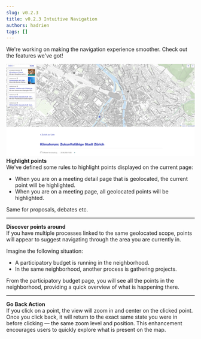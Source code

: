 ```yaml
---
slug: v0.2.3
title: v0.2.3 Intuitive Navigation
authors: hadrien
tags: []
---
```


We're working on making the navigation experience smoother. 
Check out the features we've got!

<!-- truncate -->

![An example of highlighted point](./screenshots/ScreenShot-2024-09-03-07.49.28.png)
**Highlight points**<br />
We've defined some rules to highlight points displayed on the current page:

- When you are on a meeting detail page that is geolocated, the current point will be highlighted.
- When you are on a meeting page, all geolocated points will be highlighted.

Same for proposals, debates etc.

---

**Discover points around**<br />
If you have multiple processes linked to the same geolocated scope, points will appear to suggest navigating through the area you are currently in. 

Imagine the following situation:
- A participatory budget is running in the neighborhood.
- In the same neighborhood, another process is gathering projects.

From the participatory budget page, you will see all the points in the neighborhood, providing a quick overview of what is happening there.

---

**Go Back Action**<br />
If you click on a point, the view will zoom in and center on the clicked point. Once you click back, it will return to the exact same state you were in before clicking — the same zoom level and position. This enhancement encourages users to quickly explore what is present on the map.
